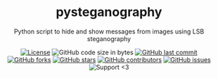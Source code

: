 <h1 align="center">pysteganography</h1>

<div align="center">
 
 Python script to hide and show messages from images using LSB steganography
 
 [![License](https://img.shields.io/github/license/kokolem/pysteganography)](https://github.com/kokolem/pysteganography/blob/master/LICENSE)
 ![GitHub code size in bytes](https://img.shields.io/github/languages/code-size/kokolem/pysteganography)
 [![GitHub last commit](https://img.shields.io/github/last-commit/kokolem/pysteganography)](https://github.com/kokolem/pysteganography/commits/master)
 [![GitHub forks](https://img.shields.io/github/forks/kokolem/pysteganography)](https://github.com/kokolem/pysteganography/network/members)
 [![GitHub stars](https://img.shields.io/github/stars/kokolem/pysteganography)](https://github.com/kokolem/pysteganography/stargazers)
 [![GitHub contributors](https://img.shields.io/github/contributors/kokolem/pysteganography)](https://github.com/kokolem/pysteganography/graphs/contributors)
 [![GitHub issues](https://img.shields.io/github/issues/kokolem/pysteganography)](https://github.com/kokolem/pysteganography/issues)
 ![Support <3](https://kokolem.github.io/LGBT-friendly-rainbow.svg)
 
</div>
